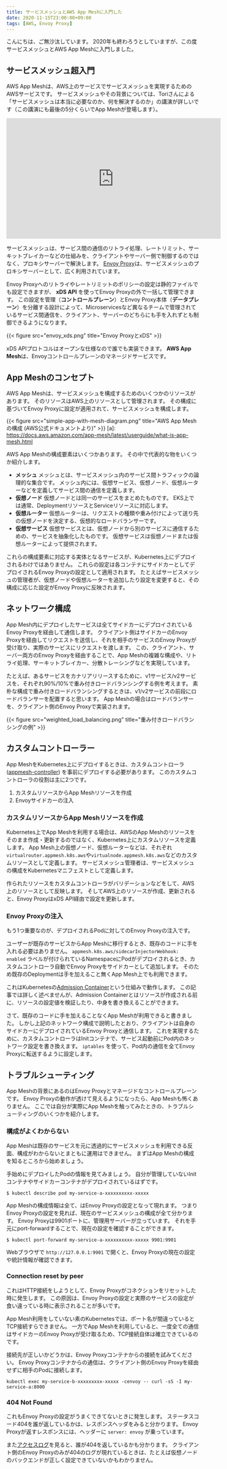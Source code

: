 ```yaml
---
title: サービスメッシュとAWS App Meshに入門した
date: 2020-11-15T23:00:00+09:00
tags: [AWS, Envoy Proxy]
---
```


こんにちは、ご無沙汰しています。
2020年も終わろうとしていますが、この度サービスメッシュとAWS App Meshに入門しました。

## サービスメッシュ超入門

AWS App Meshは、AWS上のサービスでサービスメッシュを実現するためのAWSサービスです。
サービスメッシュやその背景については、Toriさんによる「サービスメッシュは本当に必要なのか、何を解決するのか」の講演が詳しいです（この講演にも最後の5分くらいでApp Meshが登場します）。

<iframe width="560" height="315" src="https://www.youtube.com/embed/ZwfdLAClzsc" frameborder="0" allow="accelerometer; autoplay; clipboard-write; encrypted-media; gyroscope; picture-in-picture" allowfullscreen></iframe>


サービスメッシュは、サービス間の通信のリトライ処理、レートリミット、サーキットブレイカーなどの仕組みを、クライアントやサーバー側で制御するのではなく、プロキシサーバーで解決します。
[Envoy Proxy][]は、サービスメッシュのプロキシサーバーとして、広く利用されています。

Envoy Proxyへのリトライやレートリミットのポリシーの設定は静的ファイルでも設定できますが、 **xDS API** を使ってEnvoy Proxyの外で一括して管理できます。
この設定を管理（**コントロールプレーン**）とEnvoy Proxy本体（**データプレーン**）を分離する設計によって、Microservicesなど異なるチームで管理されているサービス間通信を、クライアント、サーバーのどちらにも手を入れずとも制御できるようになります。

{{< figure src="envoy_xds.png" title="Envoy ProxyとxDS" >}}

xDS APIプロトコルはオープンな仕様なので誰でも実装できます。
**AWS App Mesh**は、Envoyコントロールプレーンのマネージドサービスです。

## App Meshのコンセプト

AWS App Meshは、サービスメッシュを構成するためのいくつかのリソースがあります。
そのリソースはAWS上のリソースとして管理されます。
その構成に基づいてEnvoy Proxyに設定が適用されて、サービスメッシュを構成します。


{{< figure src="simple-app-with-mesh-diagram.png" title="AWS App Meshの構成 (AWS公式ドキュメントより)" >}}
[a]: https://docs.aws.amazon.com/app-mesh/latest/userguide/what-is-app-mesh.html


AWS App Meshの構成要素はいくつかあります。
その中で代表的な物をいくつか紹介します。

- **メッシュ**
メッシュとは、サービスメッシュ内のサービス間トラフィックの論理的な集合です。
メッシュ内には、仮想サービス、仮想ノード、仮想ルーターなどを定義してサービス間の通信を定義します。
- **仮想ノード**
仮想ノードとは同一のサービスをまとめたものです。
EKS上では通常、DeploymentリソースとServiceリソースに対応します。
- **仮想ルーター**
仮想ルーターは、リクエストの種類や重み付けによって送り先の仮想ノードを決定する、仮想的なロードバランサーです。
- **仮想サービス**
仮想サービスとは、仮想ノードから別のサービスに通信するための、サービスを抽象化したものです。
仮想サービスは仮想ノードまたは仮想ルーターによって提供されます。

これらの構成要素に対応する実体となるサービスが、Kubernetes上にデプロイされるわけではありません。
これらの設定は各コンテナにサイドカーとしてデプロイされるEnvoy Proxyの設定として適用されます。
たとえばサービスメッシュの管理者が、仮想ノードや仮想ルーターを追加したり設定を変更すると、その構成に応じた設定がEnvoy Proxyに反映されます。

## ネットワーク構成

App Mesh内にデプロイしたサービスは全てサイドカーにデプロイされているEnvoy Proxyを経由して通信します。
クライアント側はサイドカーのEnvoy Proxyを経由してリクエストを送信し、それを相手のサービスのEnvoy Proxyが受け取り、実際のサービスにリクエストを渡します。
この、クライアント、サーバー両方のEnvoy Proxyを経由することで、App Meshの複雑な構成や、リトライ処理、サーキットブレイカー、分散トレーシングなどを実現しています。

たとえば、あるサービスをカナリアリリースするために、v1サービス/v2サービスを、それぞれ90%/10%で重み付きロードバランシングする例を考えます。
素朴な構成で重み付きロードバランシングするときは、v1/v2サービスの前段にロードバランサーを配置すると思います。
App Meshの場合はロードバランサーを、クライアント側のEnvoy Proxyで実装されます。

{{< figure src="weighted_load_balancing.png" title="重み付きロードバランシングの例" >}}

## カスタムコントローラー

App MeshをKubernetes上にデプロイするときは、カスタムコントローラ ([appmesh-controller][]) を事前にデプロイする必要があります。
このカスタムコントローラの役割は主に2つです。

1. カスタムリソースからApp Meshリソースを作成
2. Envoyサイドカーの注入

### カスタムリソースからApp Meshリソースを作成

Kubernetes上でApp Meshを利用する場合は、AWSのApp Meshのリソースをそのまま作成・更新するのではなく、Kubernetes上にカスタムリソースを定義します。
App Mesh上の仮想ノード、仮想ルーターなどは、それぞれ`virtualrouter.appmesh.k8s.aws`や`virtualnode.appmesh.k8s.aws`などのカスタムリソースとして定義します。
サービスメッシュ管理者は、サービスメッシュの構成をKubernetesマニフェストとして定義します。

作られたリソースをカスタムコントローラがバリデーションなどをして、AWS上のリソースとして反映します。
そしてAWS上のリソースが作成、更新されると、Envoy ProxyはxDS API経由で設定を更新します。

### Envoy Proxyの注入

もう1つ重要なのが、デプロイされるPodに対してのEnvoy Proxyの注入です。

ユーザーが既存のサービスからApp Meshに移行するとき、既存のコードに手を入れる必要はありません。
`appmesh.k8s.aws/sidecarInjectorWebhook: enabled` ラベルが付けられているNamespaceにPodがデプロイされるとき、カスタムコントローラ自動でEnvoy Proxyをサイドカーとして追加します。
そのため既存のDeploymentは手を加えること無くApp Mesh上でも利用できます。

これはKubernetesの[Admission Container][admission-controller]という仕組みで動作します。
この記事では詳しく述べませんが、Admission Containerとはリソースが作成される前に、リソースの設定値を検証したり、中身を書き換えることができます。

さて、既存のコードに手を加えることなくApp Meshが利用できると書きました。
しかし上記のネットワーク構成で説明したとおり、クライアントは自身のサイドカーにデプロイされているEnvoy Proxyと通信します。
これを実現するために、カスタムコントローラはInitコンテナで、サービス起動前にPod内のネットワーク設定を書き換えます。
`iptables` を使って、Pod内の通信を全てEnvoy Proxyに転送するように設定します。

## トラブルシューティング

App Meshの背景にあるのはEnvoy Proxyとマネージドなコントロールプレーンです。
Envoy Proxyの動作が透けて見えるようになったら、App Meshも怖くありません。
ここでは自分が実際にApp Meshを触ってみたときの、トラブルシューティングのいくつかを紹介します。

### 構成がよくわからない

App Meshは既存のサービスを元に透過的にサービスメッシュを利用できる反面、構成がわからないとまともに運用はできません。
まずはApp Meshの構成を知るところから始めましょう。

手始めにデプロイしたPodの情報を見てみましょう。
自分が管理していないInitコンテナやサイドカーコンテナがデプロイされているはずです。

```console
$ kubectl describe pod my-service-a-xxxxxxxxxx-xxxxx
```

App Meshの構成情報は全て、はEnvoy Proxyの設定となって現れます。
つまりEnvoy Proxyの設定を見れば、現在のサービスメッシュの構成が全て分かります。
Envoy Proxyは9901ポートに、管理用サーバーが立っています。
それを手元にport-forwardすることで、現在の設定を確認することができます。

```console
$ kubectl port-forward my-service-a-xxxxxxxxxx-xxxxx 9901:9901
```

Webブラウザで `http://127.0.0.1:9901` で開くと、Envoy Proxyの現在の設定や統計情報が確認できます。

### Connection reset by peer

これはHTTP接続をしようとして、Envoy Proxyがコネクションをリセットした時に発生します。
この原因は、Envoy Proxyの設定と実際のサービスの設定が食い違っている時に表示されることが多いです。

App Mesh利用をしていない素のKubernetesでは、ポート名が間違っているとTCP接続すらできません。
一方でApp Meshを利用していると、一度全ての通信はサイドカーのEnvoy Proxyが受け取るため、TCP接続自体は確立できているのです。

接続先が正しいかどうかは、Envoy Proxyコンテナからの接続を試みてください。
Envoy Proxyコンテナからの通信は、クライアント側のEnvoy Proxyを経由せずに相手のPodに接続します。

```console
kubectl exec my-service-b-xxxxxxxxx-xxxxx -cenvoy -- curl -sS -I my-service-a:8000
```

### 404 Not Found

これもEnvoy Proxyの設定がうまくできてないときに発生します。
ステータスコード404を誰が返しているかは、レスポンスヘッダをみると分かります。
Envoy Proxyが返すレスポンスには、ヘッダーに `server: envoy` が乗っています。

また[アクセスログ][access-logs]を見ると、誰が404を返しているかも分かります。
クライアント側のEnvoy Proxyのみが404のログが現れているときは、たとえば仮想ノードのバックエンドが正しく設定できていないかもわかりません。

[Envoy Proxy]: https://www.envoyproxy.io/
[appmesh-controller]: https://github.com/aws/aws-app-mesh-controller-for-k8s
[admission-controller]: https://kubernetes.io/docs/reference/access-authn-authz/admission-controllers/
[access-logs]: https://docs.aws.amazon.com/app-mesh/latest/userguide/observability.html#envoy-logs
